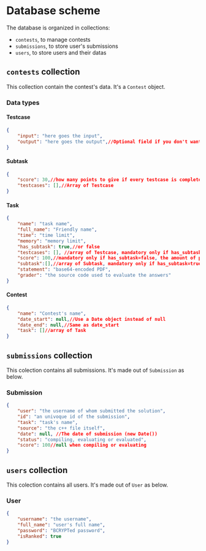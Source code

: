 # Database scheme

The database is organized in collections:

- `contests`, to manage contests
- `submissions`, to store user's submissions
- `users`, to store users and their datas

## `contests` collection

This collection contain the contest's data. It's a `Contest` object.

### Data types

#### Testcase

```json
{
    "input": "here goes the input",
    "output": "here goes the output",//Optional field if you don't want to always check with the solution
}
```

#### Subtask

```json
{
    "score": 30,//how many points to give if every testcase is completed correctly
    "testcases": [],//Array of Testcase
}
```

#### Task

```json
{
    "name": "task name",
    "full_name": "Friendly name",
    "time": "time limit",
    "memory": "memory limit",
    "has_subtask": true,//or false
    "testcases": [], //array of Testcase, mandatory only if has_subtask=false
    "score": 100,//mandatory only if has_subtask=false, the amount of point is then equally divided between testcases
    "subtask":[],//array of Subtask, mandatory only if has_subtask=true
    "statement": "base64-encoded PDF",
    "grader": "the source code used to evaluate the answers"
}
```

#### Contest

```json
{
    "name": "Contest's name",
    "date_start": null,//Use a Date object instead of null
    "date_end": null,//Same as date_start
    "task": []//array of Task
}
```

## `submissions` collection

This colection contains all submissions. It's made out of `Submission` as below.

### Submission

```json
{
    "user": "the username of whom submitted the solution",
    "id": "an univoque id of the submission",
    "task": "task's name",
    "source": "the c++ file itself",
    "date": null, //The date of submission (new Date())
    "status": "compiling, evaluating or evaluated",
    "score": 100//null when compiling or evaluating
}
```

## `users` collection

This colection contains all users. It's made out of `User` as below.

### User

```json
{
    "username": "the username",
    "full_name": "user's full name",
    "password": "BCRYPTed password",
    "isRanked": true
}
```